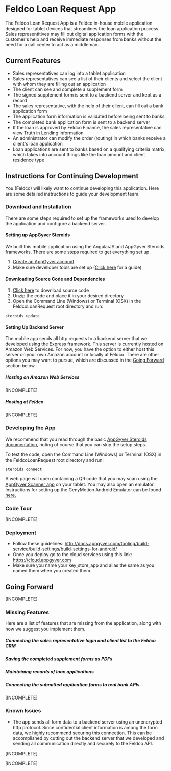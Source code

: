 # Feldco Loan Request App

The Feldco Loan Request App is a Feldco in-house mobile application designed for tablet devices that streamlines the loan application process. Sales representitives may fill out digital application forms with the customer's help and receive immediate responses from banks without the need for a call center to act as a middleman.

## Current Features

* Sales representatives can log into a tablet application
* Sales representatives can see a list of their clients and select the client with whom they are filling out an application
* The client can see and complete a supplement form
* The signed supplement form is sent to a backend server and kept as a record
* The sales representative, with the help of their client, can fill out a bank application form
* The application form information is validated before being sent to banks
* The completed bank application form is sent to a backend server
* If the loan is approved by Feldco Finance, the sales representative can view Truth in Lending information
* An administrator can modify the order (routing) in which banks receive a client's loan application
* Loan applications are sent to banks based on a qualifying criteria matrix, which takes into account things like the loan amount and client residence type

## Instructions for Continuing Development

You (Feldco) will likely want to continue developing this application. Here are some detailed instructions to guide your development team.

### Download and Installation

There are some steps required to set up the frameworks used to develop the application and configure a backend server.

#### Setting up AppGyver Steroids

We built this mobile application using the AngularJS and AppGyver Steroids frameworks. There are some steps required to get everything set up.

1. [Create an AppGyver account](http://www.appgyver.com/steroids_sign_up)
2. Make sure develloper tools are set up ([Click here](https://academy.appgyver.com/installwizard/steps#/home) for a guide)

#### Downloading Source Code and Dependencies

1. [Click here](https://github.com/eecs394-spr15/FeldcoLoanRequest/archive/master.zip) to download source code
2. Unzip the code and place it in your desired directory
3. Open the Command Line (Windows) or Terminal (OSX) in the FeldcoLoanRequest root directory and run:
```
steroids update
```

#### Setting Up Backend Server

The mobile app sends all http requests to a backend server that we developed using the [Express](http://expressjs.com/) framework. This server is currently hosted on Amazon Web Services. For now, you have the option to either host this server on your own Amazon account or locally at Feldco. There are other options you may want to pursue, which are discussed in the [Going Forward](https://github.com/eecs394-spr15/FeldcoLoanRequest#going-forward) section below.

##### Hosting on Amazon Web Services

[INCOMPLETE]

##### Hosting at Feldco

[INCOMPLETE]

### Developing the App

We recommend that you read through the basic [AppGyver Steroids documentation](http://docs.appgyver.com/supersonic/tutorial/first-mile/#overview), noting of course that you can skip the setup steps.

To test the code, open the Command Line (Windows) or Terminal (OSX) in the FeldcoLoanRequest root directory and run:
```
steroids connect
```
A web page will open containing a QR code that you may scan using the [AppGyver Scanner app](https://play.google.com/store/apps/details?id=com.appgyver.freshandroid&hl=en) on your tablet. You may also open an emulator. Instructions for setting up the GenyMotion Android Emulator can be found [here.](http://docs.appgyver.com/tooling/cli/emulators/genymotion/)

### Code Tour

[INCOMPLETE]

### Deployment

* Follow these guidelines: http://docs.appgyver.com/tooling/build-service/build-settings/build-settings-for-android/
* Once you deploy go to the cloud services using this link: https://cloud.appgyver.com
* Make sure you name your key_store_app and alias the same as you named them when you created them.

## Going Forward

[INCOMPLETE]

### Missing Features

Here are a list of features that are missing from the application, along with how we suggest you implement them.

##### Connecting the sales representative login and client list to the Feldco CRM

##### Saving the completed supplement forms as PDFs

##### Maintaining records of loan applications

##### Connecting the submitted application forms to real bank APIs.

[INCOMPLETE]

### Known Issues

* The app sends all form data to a backend server using an unencrypted http protocol. Since confidential client information is among the form data, we highly recommend securing this connection. This can be accomplished by cutting out the backend server that we developed and sending all communication directly and securely to the Feldco API.

[INCOMPLETE]

[INCOMPLETE]
